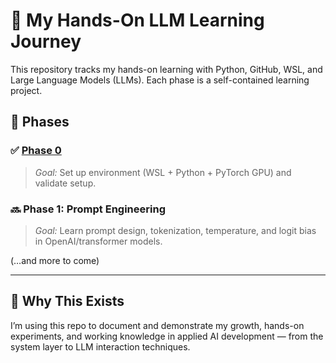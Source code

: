 # 🚀 My Hands-On LLM Learning Journey

This repository tracks my hands-on learning with Python, GitHub, WSL, and Large Language Models (LLMs). Each phase is a self-contained learning project.

## 🧭 Phases

### ✅ [Phase 0](./phase0/)
> *Goal:* Set up environment (WSL + Python + PyTorch GPU) and validate setup.

### 🔜 Phase 1: Prompt Engineering
> *Goal:* Learn prompt design, tokenization, temperature, and logit bias in OpenAI/transformer models.

(…and more to come)

---

## 📌 Why This Exists

I’m using this repo to document and demonstrate my growth, hands-on experiments, and working knowledge in applied AI development — from the system layer to LLM interaction techniques.
